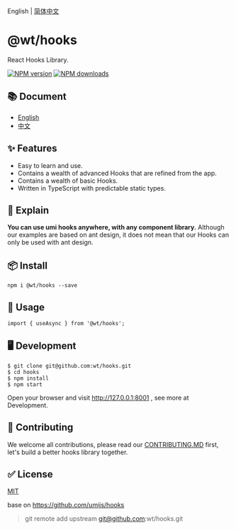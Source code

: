 English | [简体中文](./README_zh-CN.md)

# @wt/hooks

React Hooks Library.

[![NPM version][image-1]][1] [![NPM downloads][image-2]][2]

## 📚 Document

* [English](https://hooks.umijs.org/)
* [中文](https://hooks.umijs.org/zh-cn/)

## ✨ Features

* Easy to learn and use.
* Contains a wealth of advanced Hooks that are refined from the app.
* Contains a wealth of basic Hooks.
* Written in TypeScript with predictable static types.

## 📣 Explain

**You can use umi hooks anywhere, with any component library.**
Although our examples are based on ant design, it does not mean that our Hooks can only be used with ant design.

## 📦 Install

```
npm i @wt/hooks --save
```

## 🔨 Usage

```
import { useAsync } from '@wt/hooks';
```

## 🖥 Development

```
$ git clone git@github.com:wt/hooks.git
$ cd hooks
$ npm install
$ npm start
```
Open your browser and visit http://127.0.0.1:8001 , see more at Development.

## 🤝 Contributing

We welcome all contributions, please read our [CONTRIBUTING.MD](https://github.com/wetrial/hooks/blob/master/CONTRIBUTING.MD) first, let's build a better hooks library together.

## ✅ License

[MIT](https://github.com/umijs/umi/blob/master/LICENSE)


[1]:	https://www.npmjs.com/package/@wt/hooks
[2]:	https://npmjs.org/package/@wt/hooks

[image-1]:	https://img.shields.io/npm/v/@wt/hooks.svg?style=flat
[image-2]:	https://img.shields.io/npm/dm/@wt/hooks.svg?style=flat

base on  https://github.com/umijs/hooks
> git remote add upstream git@github.com:wt/hooks.git